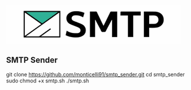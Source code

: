 ![SMTP LOGO](files/smtp.png)

## SMTP Sender

git clone https://github.com/monticelli91/smtp_sender.git
cd smtp_sender
sudo chmod +x smtp.sh
./smtp.sh